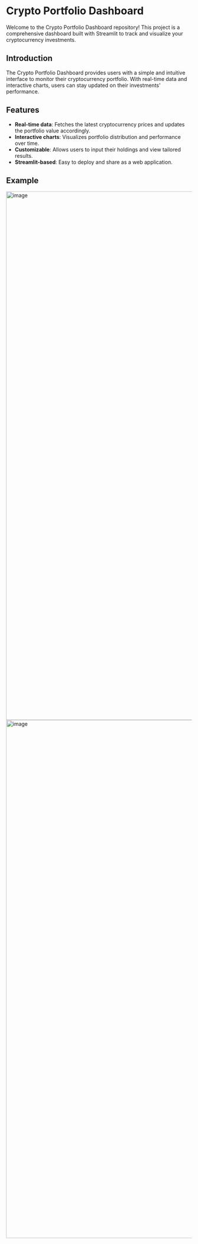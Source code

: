 # Crypto Portfolio Dashboard

Welcome to the Crypto Portfolio Dashboard repository! This project is a comprehensive dashboard built with Streamlit to track and visualize your cryptocurrency investments. 

## Introduction

The Crypto Portfolio Dashboard provides users with a simple and intuitive interface to monitor their cryptocurrency portfolio. With real-time data and interactive charts, users can stay updated on their investments' performance.

## Features

- **Real-time data**: Fetches the latest cryptocurrency prices and updates the portfolio value accordingly.
- **Interactive charts**: Visualizes portfolio distribution and performance over time.
- **Customizable**: Allows users to input their holdings and view tailored results.
- **Streamlit-based**: Easy to deploy and share as a web application.

## Example
<img width="1431" alt="image" src="https://github.com/ericfflynn/crypto-portolio-dashboard/assets/89708758/c66d7092-7914-47d4-a823-dab261413f60">

<img width="1403" alt="image" src="https://github.com/ericfflynn/crypto-portolio-dashboard/assets/89708758/f48d537a-5525-4c2d-bcc6-8359a35981ff">
